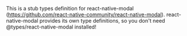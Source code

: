 This is a stub types definition for react-native-modal (https://github.com/react-native-community/react-native-modal).
react-native-modal provides its own type definitions, so you don't need @types/react-native-modal installed!